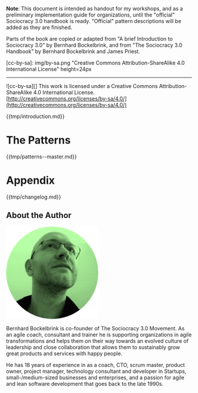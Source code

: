 

**Note**: This document is intended as handout for my workshops, and as a preliminary implementation guide for organizations, until the  "official" Sociocracy 3.0 handbook is ready. "Official" pattern descriptions will be added as they are finished.

Parts of the book are copied or adapted from "A brief Introduction to Sociocracy 3.0" by Bernhard Bockelbrink, and from "The Sociocracy 3.0 Handbook" by Bernhard Bockelbrink and James Priest.

[cc-by-sa]: img/by-sa.png "Creative Commons Attribution-ShareAlike 4.0 International License" height=24px

----

![cc-by-sa][] This work is licensed under a Creative Commons Attribution-ShareAlike 4.0 International License.
[http://creativecommons.org/licenses/by-sa/4.0/](http://creativecommons.org/licenses/by-sa/4.0/)



{{tmp/introduction.md}}

# The Patterns

{{tmp/patterns--master.md}}

# Appendix

{{tmp/changelog.md}}

## About the Author

![](img/bernhard-bockelbrink.png)

Bernhard Bockelbrink is co-founder of The Sociocracy 3.0 Movement. As an agile coach, consultant and trainer he is supporting organizations in agile transformations and helps them on their way towards an evolved culture of leadership and close collaboration that allows them to sustainably grow great products and services with happy people.

He has 18 years of experience in as a coach, CTO, scrum master, product owner, project manager, technology consultant and developer in Startups, small-/medium-sized businesses and enterprises, and a passion for agile and lean software development that goes back to the late 1990s.

